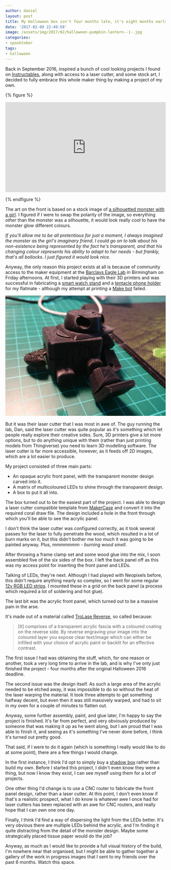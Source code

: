 ```yaml
---
author: daniel
layout: post
title: My Halloween box isn't four months late, it's eight months early
date: '2017-02-09 22:49:58'
image: /assets/img/2017/02/halloween-pumpkin-lantern--1-.jpg
categories:
- spooktober
tags:
- halloween
---
```


<p class="intro"><span class="dropcap">B</span>ack in September 2016, inspired a bunch of cool looking projects I found on <a href="https://www.instructables.com/">Instructables</a>, along with access to a laser cutter, and some stock art, I decided to fully embrace this whole maker thing by making a project of my own.</p>

{% figure %}
  <style>.embed-container { position: relative; padding-bottom: 56.25%; height: 0; overflow: hidden; max-width: 100%; } .embed-container iframe, .embed-container object, .embed-container embed { position: absolute; top: 0; left: 0; width: 100%; height: 100%; }</style><div class='embed-container'><iframe src='https://www.youtube.com/embed/PyFV2pUYBxk' frameborder='0' allowfullscreen></iframe></div>
{% endfigure %}

The art on the front is based on a stock image of [a silhouetted monster with a girl](https://www.dreamstime.com/stock-illustration-monster-beast-silhouette-good-logo-mascot-your-company-image66765725). I figured if I were to swap the polarity of the image, so everything _other_ than the monster was a silhouette, it would look really cool to have the monster glow different colours.

_If you'll allow me to be all pretentious for just a moment, I always imagined the monster as the girl's imaginary friend. I could go on to talk about his non-existence being represented by the fact he's transparent, and that his changing colour represents his ability to adapt to her needs - but frankly, that's all bollocks. I just figured it would look nice._

Anyway, the only reason this project exists at all is because of community access to the maker equipment at the [Barclays Eagle Lab](https://labs.uk.barclays/) in Birmingham on Friday afternoons. At first, I started playing with their 3D printers and was successful in fabricating a [smart watch stand](http://www.thingiverse.com/thing:1306057) and a [tentacle phone holder](http://www.thingiverse.com/thing:607518) for my flatmate - although my attempt at printing a [Make bot](http://www.thingiverse.com/thing:539127) failed.

![](/assets/img/2017/02/IMG_20170209_222617--1-.jpg)

But it was their laser cutter that I was most in awe of. The guy running the lab, Dan, said the laser cutter was quite popular as it's something which let people really explore their creative sides. Sure, 3D printers give a lot more options, but to do anything unique with them (rather than just printing models from Thingiverse) you need to learn 3D modelling software. The laser cutter is far more accessible, however, as it feeds off 2D images, which are a lot easier to produce.

My project consisted of three main parts:

- An opaque acrylic front panel, with the transparent monster design carved into it.
- A matrix of multicoloured LEDs to shine through the transparent design.
- A box to put it all into.

The box turned out to be the easiest part of the project. I was able to design a laser cutter compatible template from [MakerCase](http://www.makercase.com/) and convert it into the required coral draw file. The design included a hole in the front through which you'll be able to see the acrylic panel.

I don't think the laser cutter was configured correctly, as it took several passes for the laser to fully penetrate the wood, which resulted in a lot of burn marks on it, but this didn't bother me too much it was going to be painted anyway. Plus, _mmmmmmm - burning wood smell_.

After throwing a frame clamp set and some wood glue into the mix, I soon assembled five of the six sides of the box. I left the back panel off as this was my access point for inserting the front panel and LEDs.

Talking of LEDs, they're next. Although I had played with Neopixels before, this didn't require anything nearly so complex, so I went for some regular [12v RGB LED strips](http://amzn.to/2kxw27V). I mounted these in a grid on the back panel (a process which required a lot of soldering and hot glue).

The last bit was the acrylic front panel, which turned out to be a massive pain in the arse.

It's made out of a material called [TroLase Reverse](https://www.engraving-supplies.co.uk/catalogsearch/result/?q=trolase+reverse), so called because:

> [It] comprises of a transparent acrylic fascia with a coloured coating on the reverse side. By reverse engraving your image into the coloured layer you expose clear text/image which can either be infilled with your choice of acrylic paint or backlit for an effective contrast.

The first issue I had was obtaining the stuff, which, for one reason or another, took a very long time to arrive in the lab, and is why I've only just finished the project - four months after the original Halloween 2016 deadline.

The second issue was the design itself. As such a large area of the acrylic needed to be etched away, it was impossible to do so without the heat of the laser warping the material. It took three attempts to get something halfway decent, but even then it was still massively warped, and had to sit in my oven for a couple of minutes to flatten out.

Anyway, some further assembly, paint, and glue later, I'm happy to say the project is finished. It's far from perfect, and very obviously produced by someone that was making it up as he went along, but I am proud that I was able to finish it, and seeing as it's something I've never done before, I think it's turned out pretty good.

That said, if I were to do it again (which is something I really would like to do at some point), there are a few things I would change.

In the first instance, I think I'd opt to simply buy a [shadow box](http://www.hobbycraft.co.uk/advancedsearchresults.aspx?query=shadow-box) rather than build my own. Before I started this project, I didn't even know they were a thing, but now I know they exist, I can see myself using them for a lot of projects.

One other thing I'd change is to use a CNC router to fabricate the front panel design, rather than a laser cutter. At this point, I don't even know if that's a realistic prospect, what I do know is whatever awe I once had for laser cutters has been replaced with an awe for CNC routers, and really hope that I can own one one day.

Finally, I think I'd find a way of dispersing the light from the LEDs better. It's very obvious there are multiple LEDs behind the acrylic, and I'm finding it quite distracting from the detail of the monster design. Maybe some strategically placed tissue paper would do the job?

Anyway, as much as I would like to provide a full visual history of the build, I'm nowhere near that organised, but I might be able to gather together a gallery of the work in progress images that I sent to my friends over the past 6 months. Watch this space.

